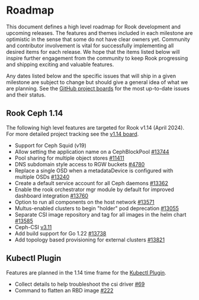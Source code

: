 # Roadmap

This document defines a high level roadmap for Rook development and upcoming releases.
The features and themes included in each milestone are optimistic in the sense that some do not have clear owners yet.
Community and contributor involvement is vital for successfully implementing all desired items for each release.
We hope that the items listed below will inspire further engagement from the community to keep Rook progressing and shipping exciting and valuable features.

Any dates listed below and the specific issues that will ship in a given milestone are subject to change but should give a general idea of what we are planning.
See the [GitHub project boards](https://github.com/rook/rook/projects) for the most up-to-date issues and their status.

## Rook Ceph 1.14

The following high level features are targeted for Rook v1.14 (April 2024). For more detailed project tracking see the [v1.14 board](https://github.com/rook/rook/projects/31).

* Support for Ceph Squid (v19)
* Allow setting the application name on a CephBlockPool [#13744](https://github.com/rook/rook/pull/13744)
* Pool sharing for multiple object stores [#11411](https://github.com/rook/rook/issues/11411)
* DNS subdomain style access to RGW buckets [#4780](https://github.com/rook/rook/issues/4780)
* Replace a single OSD when a metadataDevice is configured with multiple OSDs [#13240](https://github.com/rook/rook/issues/13240)
* Create a default service account for all Ceph daemons [#13362](https://github.com/rook/rook/pull/13362)
* Enable the rook orchestrator mgr module by default for improved dashboard integration [#13760](https://github.com/rook/rook/issues/13760)
* Option to run all components on the host network [#13571](https://github.com/rook/rook/issues/13571)
* Multus-enabled clusters to begin "holder" pod deprecation [#13055](https://github.com/rook/rook/issues/13055)
* Separate CSI image repository and tag for all images in the helm chart [#13585](https://github.com/rook/rook/issues/13585)
* Ceph-CSI [v3.11](https://github.com/ceph/ceph-csi/issues?q=is%3Aopen+is%3Aissue+milestone%3Arelease-v3.11.0)
* Add build support for Go 1.22 [#13738](https://github.com/rook/rook/pull/13738)
* Add topology based provisioning for external clusters [#13821](https://github.com/rook/rook/pull/13821)

## Kubectl Plugin

Features are planned in the 1.14 time frame for the [Kubectl Plugin](https://github.com/rook/kubectl-rook-ceph).
* Collect details to help troubleshoot the csi driver [#69](https://github.com/rook/kubectl-rook-ceph/issues/69)
* Command to flatten an RBD image [#222](https://github.com/rook/kubectl-rook-ceph/issues/222)

